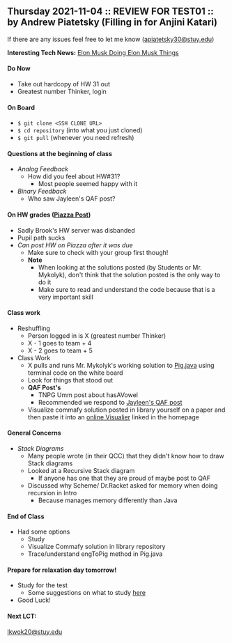 ## Thursday 2021-11-04 :: REVIEW FOR TEST01 :: by Andrew Piatetsky (Filling in for Anjini Katari)
If there are any issues feel free to let me know (apiatetsky30@stuy.edu)

**Interesting Tech News:** [Elon Musk Doing Elon Musk Things](https://www.cnet.com/news/blue-origin-loses-legal-challenge-over-nasas-choice-of-spacex-and-starship/)

#### Do Now
 - Take out hardcopy of HW 31 out
 - Greatest number Thinker, login
#### On Board
 - ```$ git clone <SSH CLONE URL>```
 - ```$ cd repository``` (into what you just cloned)
 - ```$ git pull``` (whenever you need refresh)
#### Questions at the beginning of class
 - *Analog Feedback*
    - How did you feel about HW#31?
       - Most people seemed happy with it
 - *Binary Feedback*
    - Who saw Jayleen's QAF post?
#### On HW grades ([Piazza Post](https://piazza.com/class/kue5pmk0w7n70n?cid=215))
 - Sadly Brook's HW server was disbanded
 - Pupil path sucks
 - *Can post HW on Piazza after it was due*
    - Make sure to check with your group first though!
    - **Note**
      - When looking at the solutions posted (by Students or Mr. Mykolyk), don't think that the solution posted is the only way to do it
      - Make sure to read and understand the code because that is a very important skill

#### Class work
 - Reshuffling
    - Person logged in is X (greatest number Thinker)
    - X - 1 goes to team + 4
    - X - 2 goes to team + 5
 - Class Work
    - X pulls and runs Mr. Mykolyk's working solution to [Pig.java](https://github.com/ap251/library/blob/main/31_oink/Pig.java) using terminal code on the white board
    - Look for things that stood out 
    - **QAF Post's**
      - TNPG Umm post about hasAVowel 
      - Recommended we respond to [Jayleen's QAF post](https://piazza.com/class/kue5pmk0w7n70n?cid=226)
    - Visualize commafy solution posted in library yourself on a paper and then paste it into an [online Visualier](https://pythontutor.com/java.html#mode=edit) linked in the homepage

#### General Concerns 
 - *Stack Diagrams*
   - Many people wrote (in their QCC) that they didn't know how to draw Stack diagrams
   - Looked at a Recursive Stack diagram
      - If anyone has one that they are proud of maybe post to QAF
   - Discussed why Scheme/ Dr.Racket asked for memory when doing recursion in Intro
      - Because manages memory differently than Java

#### End of Class
 - Had some options
   - Study
   - Visualize Commafy solution in library repository
   - Trace/understand engToPig method in Pig.java

#### Prepare for relaxation day tomorrow!
 - Study for the test 
   - Some suggestions on what to study [here](https://piazza.com/class/kue5pmk0w7n70n?cid=226)
 - Good Luck!

#### Next LCT:
lkwok20@stuy.edu
